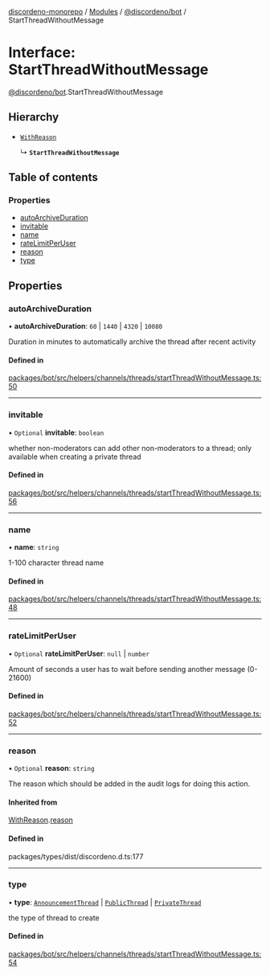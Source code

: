 [discordeno-monorepo](../README.md) / [Modules](../modules.md) / [@discordeno/bot](../modules/discordeno_bot.md) / StartThreadWithoutMessage

# Interface: StartThreadWithoutMessage

[@discordeno/bot](../modules/discordeno_bot.md).StartThreadWithoutMessage

## Hierarchy

- [`WithReason`](discordeno_bot.WithReason.md)

  ↳ **`StartThreadWithoutMessage`**

## Table of contents

### Properties

- [autoArchiveDuration](discordeno_bot.StartThreadWithoutMessage.md#autoarchiveduration)
- [invitable](discordeno_bot.StartThreadWithoutMessage.md#invitable)
- [name](discordeno_bot.StartThreadWithoutMessage.md#name)
- [rateLimitPerUser](discordeno_bot.StartThreadWithoutMessage.md#ratelimitperuser)
- [reason](discordeno_bot.StartThreadWithoutMessage.md#reason)
- [type](discordeno_bot.StartThreadWithoutMessage.md#type)

## Properties

### autoArchiveDuration

• **autoArchiveDuration**: `60` \| `1440` \| `4320` \| `10080`

Duration in minutes to automatically archive the thread after recent activity

#### Defined in

[packages/bot/src/helpers/channels/threads/startThreadWithoutMessage.ts:50](https://github.com/deepsarda/discordeno/blob/c6dc30bb/packages/bot/src/helpers/channels/threads/startThreadWithoutMessage.ts#L50)

---

### invitable

• `Optional` **invitable**: `boolean`

whether non-moderators can add other non-moderators to a thread; only available when creating a private thread

#### Defined in

[packages/bot/src/helpers/channels/threads/startThreadWithoutMessage.ts:56](https://github.com/deepsarda/discordeno/blob/c6dc30bb/packages/bot/src/helpers/channels/threads/startThreadWithoutMessage.ts#L56)

---

### name

• **name**: `string`

1-100 character thread name

#### Defined in

[packages/bot/src/helpers/channels/threads/startThreadWithoutMessage.ts:48](https://github.com/deepsarda/discordeno/blob/c6dc30bb/packages/bot/src/helpers/channels/threads/startThreadWithoutMessage.ts#L48)

---

### rateLimitPerUser

• `Optional` **rateLimitPerUser**: `null` \| `number`

Amount of seconds a user has to wait before sending another message (0-21600)

#### Defined in

[packages/bot/src/helpers/channels/threads/startThreadWithoutMessage.ts:52](https://github.com/deepsarda/discordeno/blob/c6dc30bb/packages/bot/src/helpers/channels/threads/startThreadWithoutMessage.ts#L52)

---

### reason

• `Optional` **reason**: `string`

The reason which should be added in the audit logs for doing this action.

#### Inherited from

[WithReason](discordeno_bot.WithReason.md).[reason](discordeno_bot.WithReason.md#reason)

#### Defined in

packages/types/dist/discordeno.d.ts:177

---

### type

• **type**: [`AnnouncementThread`](../enums/discordeno_bot.ChannelTypes.md#announcementthread) \| [`PublicThread`](../enums/discordeno_bot.ChannelTypes.md#publicthread) \| [`PrivateThread`](../enums/discordeno_bot.ChannelTypes.md#privatethread)

the type of thread to create

#### Defined in

[packages/bot/src/helpers/channels/threads/startThreadWithoutMessage.ts:54](https://github.com/deepsarda/discordeno/blob/c6dc30bb/packages/bot/src/helpers/channels/threads/startThreadWithoutMessage.ts#L54)
